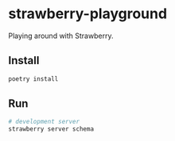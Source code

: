 # strawberry-playground

Playing around with Strawberry.

## Install

```bash
poetry install
```

## Run

```bash
# development server
strawberry server schema
```
